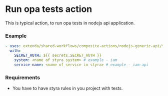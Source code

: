 # Run opa tests action

This is typical action, to run opa tests in nodejs api application.

### Example

```yaml
- uses: extenda/shared-workflows/composite-actions/nodejs-generic-api/test-opa@master
  with:
    SECRET_AUTH: ${{ secrets.SECRET_AUTH }}
    system: <name of styra system> # example - iam
    service-name: <name of service in styra> # example - iam-api
```

### Requirements

- You have to have styra rules in you project with tests. 
